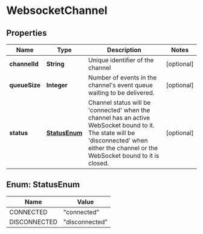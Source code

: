 
# WebsocketChannel

## Properties
Name | Type | Description | Notes
------------ | ------------- | ------------- | -------------
**channelId** | **String** | Unique identifier of the channel |  [optional]
**queueSize** | **Integer** | Number of events in the channel&#39;s event queue waiting to be delivered. |  [optional]
**status** | [**StatusEnum**](#StatusEnum) | Channel status will be &#39;connected&#39; when the channel has an active WebSocket bound to it. The state will be &#39;disconnected&#39; when either the channel or the WebSocket bound to it is closed.  |  [optional]


<a name="StatusEnum"></a>
## Enum: StatusEnum
Name | Value
---- | -----
CONNECTED | &quot;connected&quot;
DISCONNECTED | &quot;disconnected&quot;



